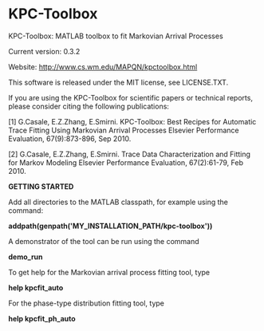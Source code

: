 # KPC-Toolbox
KPC-Toolbox: MATLAB toolbox to fit Markovian Arrival Processes

Current version: 0.3.2

Website: http://www.cs.wm.edu/MAPQN/kpctoolbox.html

This software is released under the MIT license, see LICENSE.TXT.

If you are using the KPC-Toolbox for scientific papers or technical reports, please consider citing the following publications:

[1] G.Casale, E.Z.Zhang, E.Smirni. 
KPC-Toolbox: Best Recipes for Automatic Trace Fitting Using Markovian Arrival Processes 
Elsevier Performance Evaluation, 67(9):873-896, Sep 2010.

[2] G.Casale, E.Z.Zhang, E.Smirni. 
Trace Data Characterization and Fitting for Markov Modeling
Elsevier Performance Evaluation, 67(2):61-79, Feb 2010.

**GETTING STARTED**

Add all directories to the MATLAB classpath, for example using the command:

**addpath(genpath('MY_INSTALLATION_PATH/kpc-toolbox'))** 

A demonstrator of the tool can be run using the command

**demo_run** 

To get help for the Markovian arrival process fitting tool, type

**help kpcfit_auto** 

For the phase-type distribution fitting tool, type

**help kpcfit_ph_auto**
